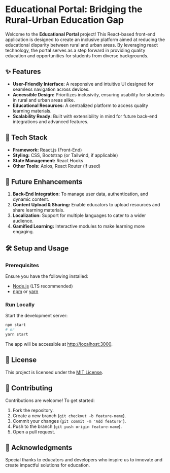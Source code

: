 # Educational Portal: Bridging the Rural-Urban Education Gap

Welcome to the **Educational Portal** project! This React-based front-end application is designed to create an inclusive platform aimed at reducing the educational disparity between rural and urban areas. By leveraging react technology, the portal serves as a step forward in providing quality education and opportunities for students from diverse backgrounds.


## ✨ Features

- **User-Friendly Interface:** A responsive and intuitive UI designed for seamless navigation across devices.
- **Accessible Design:** Prioritizes inclusivity, ensuring usability for students in rural and urban areas alike.
- **Educational Resources:** A centralized platform to access quality learning materials.
- **Scalability Ready:** Built with extensibility in mind for future back-end integrations and advanced features.


## 🔧 Tech Stack

- **Framework:** React.js (Front-End)
- **Styling:** CSS, Bootstrap (or Tailwind, if applicable)
- **State Management:** React Hooks
- **Other Tools:** Axios, React Router (if used)


## 🚀 Future Enhancements

1. **Back-End Integration:** To manage user data, authentication, and dynamic content.
2. **Content Upload & Sharing:** Enable educators to upload resources and share learning materials.
3. **Localization:** Support for multiple languages to cater to a wider audience.
4. **Gamified Learning:** Interactive modules to make learning more engaging.



## 🛠️ Setup and Usage

### Prerequisites
Ensure you have the following installed:
- [Node.js](https://nodejs.org/) (LTS recommended)
- [npm](https://www.npmjs.com/) or [yarn](https://yarnpkg.com/)


### Run Locally
Start the development server:
```bash
npm start
# or
yarn start
```

The app will be accessible at [http://localhost:3000](http://localhost:3000).


## 📜 License

This project is licensed under the [MIT License](LICENSE).


## 🌟 Contributing

Contributions are welcome! To get started:
1. Fork the repository.
2. Create a new branch (`git checkout -b feature-name`).
3. Commit your changes (`git commit -m 'Add feature'`).
4. Push to the branch (`git push origin feature-name`).
5. Open a pull request.


## 🙌 Acknowledgments

Special thanks to educators and developers who inspire us to innovate and create impactful solutions for education. 


